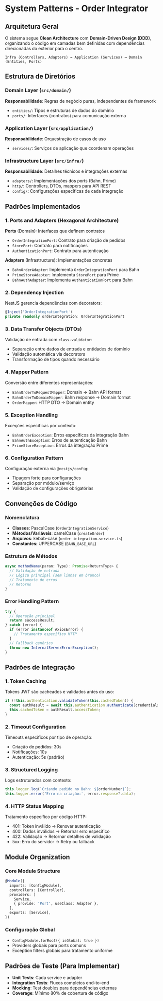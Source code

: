 # System Patterns - Order Integrator

## Arquitetura Geral
O sistema segue **Clean Architecture** com **Domain-Driven Design (DDD)**, organizando o código em camadas bem definidas com dependências direcionadas do exterior para o centro.

```
Infra (Controllers, Adapters) → Application (Services) → Domain (Entities, Ports)
```

## Estrutura de Diretórios

### Domain Layer (`src/domain/`)
**Responsabilidade**: Regras de negócio puras, independentes de framework
- `entities/`: Tipos e estruturas de dados do domínio
- `ports/`: Interfaces (contratos) para comunicação externa

### Application Layer (`src/application/`)
**Responsabilidade**: Orquestração de casos de uso
- `services/`: Serviços de aplicação que coordenam operações

### Infrastructure Layer (`src/infra/`)
**Responsabilidade**: Detalhes técnicos e integrações externas
- `adapters/`: Implementações dos ports (Bahn, Prime)
- `http/`: Controllers, DTOs, mappers para API REST
- `config/`: Configurações específicas de cada integração

## Padrões Implementados

### 1. Ports and Adapters (Hexagonal Architecture)
**Ports** (Domain): Interfaces que definem contratos
- `OrderIntegrationPort`: Contrato para criação de pedidos
- `StorePort`: Contrato para notificações
- `AuthenticationPort`: Contrato para autenticação

**Adapters** (Infrastructure): Implementações concretas
- `BahnOrderAdapter`: Implementa `OrderIntegrationPort` para Bahn
- `PrimeStoreAdapter`: Implementa `StorePort` para Prime
- `BahnAuthAdapter`: Implementa `AuthenticationPort` para Bahn

### 2. Dependency Injection
NestJS gerencia dependências com decorators:
```typescript
@Inject('OrderIntegrationPort')
private readonly orderIntegration: OrderIntegrationPort
```

### 3. Data Transfer Objects (DTOs)
Validação de entrada com `class-validator`:
- Separação entre dados de entrada e entidades de domínio
- Validação automática via decorators
- Transformação de tipos quando necessário

### 4. Mapper Pattern
Conversão entre diferentes representações:
- `BahnOrderToRequestMapper`: Domain → Bahn API format
- `BahnOrderToDomainMapper`: Bahn response → Domain format
- `OrderMapper`: HTTP DTO → Domain entity

### 5. Exception Handling
Exceções específicas por contexto:
- `BahnOrderException`: Erros específicos da integração Bahn
- `BahnAuthException`: Erros de autenticação Bahn
- `PrimeStoreException`: Erros da integração Prime

### 6. Configuration Pattern
Configuração externa via `@nestjs/config`:
- Tipagem forte para configurações
- Separação por módulo/serviço
- Validação de configurações obrigatórias

## Convenções de Código

### Nomenclatura
- **Classes**: PascalCase (`OrderIntegrationService`)
- **Métodos/Variáveis**: camelCase (`createOrder`)
- **Arquivos**: kebab-case (`order-integration.service.ts`)
- **Constantes**: UPPERCASE (`BAHN_BASE_URL`)

### Estrutura de Métodos
```typescript
async methodName(param: Type): Promise<ReturnType> {
  // Validação de entrada
  // Lógica principal (sem linhas em branco)
  // Tratamento de erros
  // Retorno
}
```

### Error Handling Pattern
```typescript
try {
  // Operação principal
  return successResult;
} catch (error) {
  if (error instanceof AxiosError) {
    // Tratamento específico HTTP
  }
  // Fallback genérico
  throw new InternalServerErrorException();
}
```

## Padrões de Integração

### 1. Token Caching
Tokens JWT são cacheados e validados antes do uso:
```typescript
if (!this.authentication.validateToken(this.cachedToken)) {
  const authResult = await this.authentication.authenticate(credentials);
  this.cachedToken = authResult.accessToken;
}
```

### 2. Timeout Configuration
Timeouts específicos por tipo de operação:
- Criação de pedidos: 30s
- Notificações: 10s
- Autenticação: 5s (padrão)

### 3. Structured Logging
Logs estruturados com contexto:
```typescript
this.logger.log(`Criando pedido no Bahn: ${orderNumber}`);
this.logger.error('Erro na criação:', error.response?.data);
```

### 4. HTTP Status Mapping
Tratamento específico por código HTTP:
- 401: Token inválido → Renovar autenticação
- 400: Dados inválidos → Retornar erro específico
- 422: Validação → Retornar detalhes de validação
- 5xx: Erro do servidor → Retry ou fallback

## Module Organization

### Core Module Structure
```typescript
@Module({
  imports: [ConfigModule],
  controllers: [Controller],
  providers: [
    Service,
    { provide: 'Port', useClass: Adapter },
  ],
  exports: [Service],
})
```

### Configuração Global
- `ConfigModule.forRoot({ isGlobal: true })`
- Providers globais para ports comuns
- Exception filters globais para tratamento uniforme

## Padrões de Teste (Para Implementar)
- **Unit Tests**: Cada service e adapter
- **Integration Tests**: Fluxos completos end-to-end
- **Mocking**: Test doubles para dependências externas
- **Coverage**: Mínimo 80% de cobertura de código 